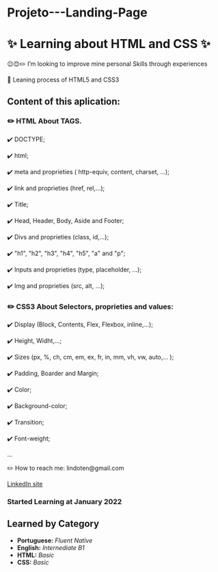 # Projeto---Landing-Page

<!-- Projeto de Landing Page -->

<h1><strong> ✨ Learning about HTML and CSS ✨ </strong></h1>
<p>😉😊✏️ I’m looking to improve mine personal Skills through experiences</p>
<p></p>
<p>📜 Leaning process of HTML5 and CSS3</p>
<p></p>
<h2>Content of this aplication:</h2>
<p></p>
<h3>✏️ HTML About TAGS. </h3>
    <p>✔️ DOCTYPE;</p>
    <p>✔️ html;</p>
    <p>✔️ meta and proprieties ( http-equiv, content, charset, ...);</p>
    <p>✔️ link and proprieties (href, rel,...);</p>
    <p>✔️ Title;</p>
    <p>✔️ Head, Header, Body, Aside and Footer;</p>
    <p>✔️ Divs and proprieties (class, id,...);</p>
    <p>✔️ "h1", "h2", "h3", "h4", "h5", "a" and "p";</p>
    <p>✔️ Inputs and proprieties (type, placeholder, ...);</p>
    <p>✔️ Img and proprieties (src, alt, ...);</p>
    <p></p>
<h3>✏️ CSS3 About Selectors, proprieties and values:</h3>
    <p>✔️ Display (Block, Contents, Flex, Flexbox, inline,...);</p>
    <p>✔️ Height, Widht,...;</p>
    <p>✔️ Sizes (px, %, ch, cm, em, ex, fr, in, mm, vh, vw, auto,... );</p>
    <p>✔️ Padding, Boarder and Margin;</p>
    <p>✔️ Color;</p>
    <p>✔️ Background-color;</p>
    <p>✔️ Transition;</p>
    <p>✔️ Font-weight;</p>
    <p>...</p>
<p></p>
<p>✏️ How to reach me: lindoten@gmail.com</p>

<a href="https://www.linkedin.com/in/alissonlindote/" title="LinkedIn"> LinkedIn site</a>
<p></p>

<h3><strong> Started Learning at January 2022 </strong></h3>
<p></p>
<h2><strong>Learned by Category</strong></h2>
<p></p>
<ul>
<li><strong>Portuguese:</strong><em> Fluent Native</em></li>
<li><strong>English:</strong><em> Internediate B1</em></li>
<li><strong>HTML:</strong><em> Basic</em></li>
<li><strong>CSS:</strong><em> Basic</em></li>
</ul>

<!---
lindotex/lindotex is a ✨ special ✨ repository because its `README.md` (this file) appears on your GitHub profile.
You can click the Preview link to take a look at your changes.
--->
